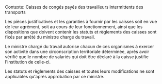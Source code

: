 Contexte: Caisses de congés payés  des travailleurs intermittents des transports

Les pièces justificatives et les garanties à fournir par les caisses soit en vue de leur agrément, soit au cours de leur fonctionnement, ainsi que les dispositions que doivent contenir les statuts et règlements des caisses sont fixés par arrêté du ministre chargé du travail.

Le ministre chargé du travail autorise chacun de ces organismes à exercer son activité dans une circonscription territoriale déterminée, après avoir vérifié que le nombre de salariés qui doit être déclaré à la caisse justifie l'institution de celle-ci.

Les statuts et règlements des caisses et toutes leurs modifications ne sont applicables qu'après approbation par ce ministre.